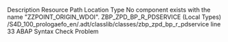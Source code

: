 Description	Resource	Path	Location	Type
No component exists with the name "ZZPOINT_ORIGIN_WDOI".	ZBP_ZPD_BP_R_PDSERVICE (Local Types)	/S4D_100_prologaefo_en/.adt/classlib/classes/zbp_zpd_bp_r_pdservice	line 33	ABAP Syntax Check Problem
